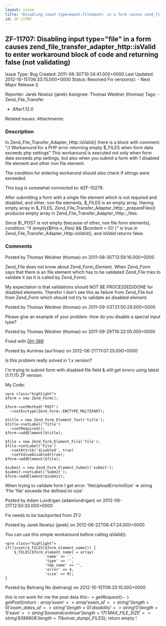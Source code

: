 ```yaml
---
layout: issue
title: "Disabling input type=&quot;file&quot; in a form causes zend_file_transfer_adapter_http::isValid to enter workaround block of code and returning false (not validating)"
id: ZF-11707
---
```


ZF-11707: Disabling input type="file" in a form causes zend\_file\_transfer\_adapter\_http::isValid to enter workaround block of code and returning false (not validating)
--------------------------------------------------------------------------------------------------------------------------------------------------------------------------

 Issue Type: Bug Created: 2011-08-30T10:34:41.000+0000 Last Updated: 2012-10-15T06:33:15.000+0000 Status: Resolved Fix version(s): - Next Major Release ()
 
 Reporter:  Jarek Nowisz (jarek)  Assignee:  Thomas Weidner (thomas)  Tags: - Zend\_File\_Transfer
- After1.12.0
 
 Related issues: 
 Attachments: 
### Description

In Zend\_File\_Transfer\_Adapter\_Http::isValid() there is a block with comment: "// Workaround for a PHP error returning empty $\_FILES when form data exceeds php settings" This workaround is executed not only when form data exceeds php settings, but also when you submit a form with 1 disabled file element and other non file element.

The condition for entering workarund should also check if sttings were exceeded.

This bug is somewhat connected to: #ZF-10279.

After submitting a form with a single file element which is not required and disabled, and other, non file elements, $\_FILES is an empty array. Having empty array in $\_FILES, Zend\_File\_Transfer\_Adapter\_Http::\_prepareFiles() produces empty array in Zend\_File\_Transfer\_Adapter\_Http::\_files.

Since $\_POST is not empty (because of other, non file form elements), condition: "if (empty($this->\_files) && ($content > 0)) {" is true in Zend\_File\_Transfer\_Adapter\_Http::isValid(), and isValid returns false.

 

 

### Comments

Posted by Thomas Weidner (thomas) on 2011-08-30T13:59:16.000+0000

Zend\_File does not know about Zend\_Form\_Element. When Zend\_Form says that there is an file element which has to be validated Zend\_File tries to validate it (as it is called by Zend\_Form).

My expectation is that validations should NOT BE PROCESSED/DONE for disabled elements. Therefor I don't see this as failure from Zend\_File but from Zend\_Form which should not try to validate an disabled element.

 

 

Posted by Thomas Weidner (thomas) on 2011-09-03T21:50:29.000+0000

Please give an example of your problem. How do you disable a special input type?

 

 

Posted by Thomas Weidner (thomas) on 2011-09-29T16:32:05.000+0000

Fixed with [GH-388](https://github.com/zendframework/zf2/pull/388)

 

 

Posted by Aurimas (aur1mas) on 2012-06-21T11:07:25.000+0000

Is this problem really solved in 1.x version?

I'm trying to submit form with disabled file field & still get errors using latest (1.11.11) ZF version.

My Code:

 
    <pre class="highlight">
    $form = new Zend_Form();
            
    $form->setMethod('POST')
      ->setEnctype(Zend_Form::ENCTYPE_MULTIPART);
            
    $title = new Zend_Form_Element_Text('title');
    $title->setLabel('Title')
      ->setRequired();
    $form->addElement($title);
            
    $file = new Zend_Form_Element_File('file');
    $file->setLabel('File')
      ->setAttrib('disabled', true)
      ->setValueDisabled(true);
    $form->addElement($file);
            
    $submit = new Zend_Form_Element_Submit('submit');
    $submit->setLabel('Submit');
    $form->addElement($submit);


When trying to validate form I get error: 'fileUploadErrorIniSize' => string 'File 'file' exceeds the defined ini size'

 

 

Posted by Adam Lundrigan (adamlundrigan) on 2012-06-21T12:50:33.000+0000

Fix needs to be backported from ZF2

 

 

Posted by Jarek Nowisz (jarek) on 2012-06-22T06:47:24.000+0000

You can use this simple workaround before calling isValid():

 
    <pre class="highlight">
    if(!isset($_FILES[$form_element_name])) {
        $_FILES[$form_element_name] = array(
                      'name' => '',
                      'type' => '',
                      'tmp_name' => '',
                      'error' => 4,
                      'size' => 0);
    }


 

 

Posted by Behrang No (behrang) on 2012-10-15T06:33:15.000+0000

this is not work for me the post data $this->getRequest()->getPost() return: array 'exam' => array 'exam\_id' => string '' (length=0) 'exam\_dates\_id' => string '' (length=0) 'disability' => string '0' (length=1) 'save' => string 'Save and continue' (length=17) 'MAX\_FILE\_SIZE' => string '8388608' (length=7) but var\_dump($\_FILES); return empty !

 

 